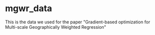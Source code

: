 # mgwr_data
This is the data we used for the paper "Gradient-based optimization for Multi-scale Geographically
Weighted Regression"
